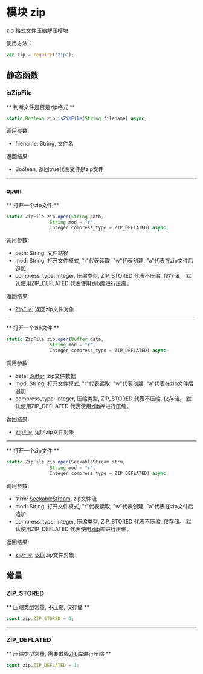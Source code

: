 # 模块 zip
zip 格式文件压缩解压模块

使用方法：
```JavaScript
var zip = require('zip');
```

## 静态函数
        
### isZipFile
** 判断文件是否是zip格式 **
```JavaScript
static Boolean zip.isZipFile(String filename) async;
```

调用参数:
* filename: String, 文件名

返回结果:
* Boolean, 返回true代表文件是zip文件

--------------------------
### open
** 打开一个zip文件 **
```JavaScript
static ZipFile zip.open(String path,
                String mod = "r",
                Integer compress_type = ZIP_DEFLATED) async;
```

调用参数:
* path: String, 文件路径
* mod: String, 打开文件模式, "r"代表读取, "w"代表创建, "a"代表在zip文件后追加
* compress_type: Integer, 压缩类型, ZIP_STORED 代表不压缩, 仅存储。 默认使用ZIP_DEFLATED 代表使用[zlib](zlib.md)库进行压缩。

返回结果:
* [ZipFile](../../object/ifs/ZipFile.md), 返回zip文件对象

--------------------------
** 打开一个zip文件 **
```JavaScript
static ZipFile zip.open(Buffer data,
                String mod = "r",
                Integer compress_type = ZIP_DEFLATED) async;
```

调用参数:
* data: [Buffer](../../object/ifs/Buffer.md), zip文件数据
* mod: String, 打开文件模式, "r"代表读取, "w"代表创建, "a"代表在zip文件后追加
* compress_type: Integer, 压缩类型, ZIP_STORED 代表不压缩, 仅存储。 默认使用ZIP_DEFLATED 代表使用[zlib](zlib.md)库进行压缩。

返回结果:
* [ZipFile](../../object/ifs/ZipFile.md), 返回zip文件对象

--------------------------
** 打开一个zip文件 **
```JavaScript
static ZipFile zip.open(SeekableStream strm,
                String mod = "r",
                Integer compress_type = ZIP_DEFLATED) async;
```

调用参数:
* strm: [SeekableStream](../../object/ifs/SeekableStream.md), zip文件流
* mod: String, 打开文件模式, "r"代表读取, "w"代表创建, "a"代表在zip文件后追加
* compress_type: Integer, 压缩类型, ZIP_STORED 代表不压缩, 仅存储。 默认使用ZIP_DEFLATED 代表使用[zlib](zlib.md)库进行压缩。

返回结果:
* [ZipFile](../../object/ifs/ZipFile.md), 返回zip文件对象

## 常量
        
### ZIP_STORED
** 压缩类型常量, 不压缩, 仅存储 **
```JavaScript
const zip.ZIP_STORED = 0;
```

--------------------------
### ZIP_DEFLATED
** 压缩类型常量, 需要依赖[zlib](zlib.md)库进行压缩 **
```JavaScript
const zip.ZIP_DEFLATED = 1;
```

